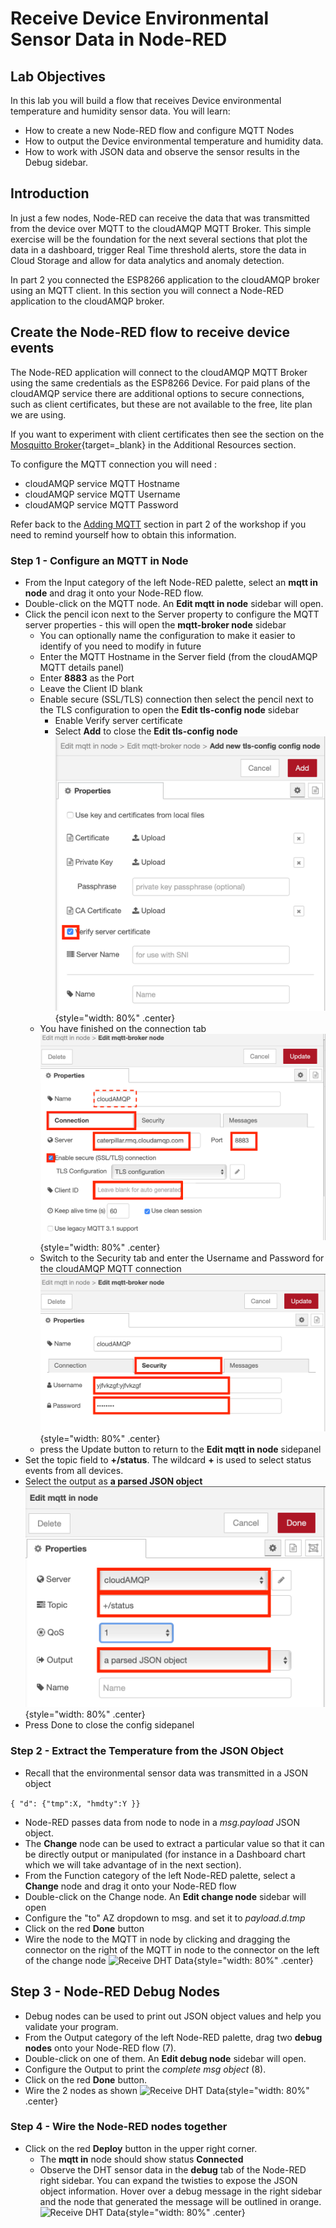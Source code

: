 # Receive Device Environmental Sensor Data in Node-RED

## Lab Objectives

In this lab you will build a flow that receives Device environmental temperature and humidity sensor data.  You will learn:

- How to create a new Node-RED flow and configure MQTT Nodes
- How to output the Device environmental temperature and humidity data.
- How to work with JSON data and observe the sensor results in the Debug sidebar.

## Introduction

In just a few nodes, Node-RED can receive the data that was transmitted from the device over MQTT to the cloudAMQP MQTT Broker.  This simple exercise will be the foundation for the next several sections that plot the data in a dashboard, trigger Real Time threshold alerts, store the data in Cloud Storage and allow for data analytics and anomaly detection.

In part 2 you connected the ESP8266 application to the cloudAMQP broker using an MQTT client.  In this section you will connect a Node-RED application to the cloudAMQP broker.

## Create the Node-RED flow to receive device events

The Node-RED application will connect to the cloudAMQP MQTT Broker using the same credentials as the ESP8266 Device.  For paid plans of the cloudAMQP service there are additional options to secure connections, such as client certificates, but these are not available to the free, lite plan we are using.

If you want to experiment with client certificates then see the section on the [Mosquitto Broker](../mosquitto/README.md){target=_blank} in the Additional Resources section.

To configure the MQTT connection you will need :

- cloudAMQP service MQTT Hostname
- cloudAMQP service MQTT Username
- cloudAMQP service MQTT Password

Refer back to the [Adding MQTT](../part2/MQTT.html#step-1-the-mqtt-configuration) section in part 2 of the workshop if you need to remind yourself how to obtain this information.

### Step 1 - Configure an MQTT in Node

- From the Input category of the left Node-RED palette, select an **mqtt in node** and drag it onto your Node-RED flow.
- Double-click on the MQTT node. An **Edit mqtt in node** sidebar will open.
- Click the pencil icon next to the Server property to configure the MQTT server properties - this will open the **mqtt-broker node** sidebar
  - You can optionally name the configuration to make it easier to identify of you need to modify in future
  - Enter the MQTT Hostname in the Server field (from the cloudAMQP MQTT details panel)
  - Enter **8883** as the Port
  - Leave the Client ID blank
  - Enable secure (SSL/TLS) connection then select the pencil next to the TLS configuration to open the **Edit tls-config node** sidebar
    - Enable Verify server certificate
    - Select **Add** to close the **Edit tls-config node** ![TLS Config](screenshots/TLSconfig.png){style="width: 80%" .center}
  - You have finished on the connection tab ![broker connection](screenshots/mqttBrokerConnection.png){style="width: 80%" .center}
  - Switch to the Security tab and enter the Username and Password for the cloudAMQP MQTT connection ![mqtt Broker Security](screenshots/mqttBrokerSecurity.png){style="width: 80%" .center}
  - press the Update button to return to the **Edit mqtt in node** sidepanel
- Set the topic field to **+/status**.  The wildcard **+** is used to select status events from all devices.
- Select the output as **a parsed JSON object** ![MQTT in node config](screenshots/mqttInNodeConfig.png){style="width: 80%" .center}
- Press Done to close the config sidepanel

### Step 2 - Extract the Temperature from the JSON Object

- Recall that the environmental sensor data was transmitted in a JSON object

 ```{ "d": {"tmp":X, "hmdty":Y }}```

- Node-RED passes data from node to node in a *msg.payload* JSON object.
- The **Change** node can be used to extract a particular value so that it can be directly output or manipulated (for instance in a Dashboard chart which we will take advantage of in the next section).
- From the Function category of the left Node-RED palette, select a **Change** node and drag it onto your Node-RED flow
- Double-click on the Change node. An **Edit change node** sidebar will open
- Configure the "to" AZ dropdown to msg. and set it to *payload.d.tmp*
- Click on the red **Done** button
- Wire the node to the MQTT in node by clicking and dragging the connector on the right of the MQTT in node to the connector on the left of the change node
 ![Receive DHT Data](screenshots/ESP8266-ReceiveDHTdata-Changenode.png){style="width: 80%" .center}

## Step 3 - Node-RED Debug Nodes

- Debug nodes can be used to print out JSON object values and help you validate your program.
- From the Output category of the left Node-RED palette, drag two **debug nodes** onto your Node-RED flow (7).
- Double-click on one of them. An **Edit debug node** sidebar will open.
- Configure the Output to print the *complete msg object* (8).
- Click on the red **Done** button.
- Wire the 2 nodes as shown
 ![Receive DHT Data](screenshots/ESP8266-ReceiveDHTdata-Debugnode.png){style="width: 80%" .center}

### Step 4 - Wire the Node-RED nodes together

- Click on the red **Deploy** button in the upper right corner.
  - The **mqtt in** node should show status **Connected**
  - Observe the DHT sensor data in the **debug** tab of the Node-RED right sidebar.  You can expand the twisties to expose the JSON object information. Hover over a debug message in the right sidebar and the node that generated the message will be outlined in orange.
  ![Receive DHT Data](screenshots/ESP8266-ReceiveDHTdata-Deploy.png){style="width: 80%" .center}
